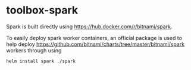# toolbox-spark
Spark is built directly using https://hub.docker.com/r/bitnami/spark.

To easily deploy spark worker containers, an official package is used to help deploy https://github.com/bitnami/charts/tree/master/bitnami/spark workers through using 
  ```
  helm install spark ./spark
  ```
